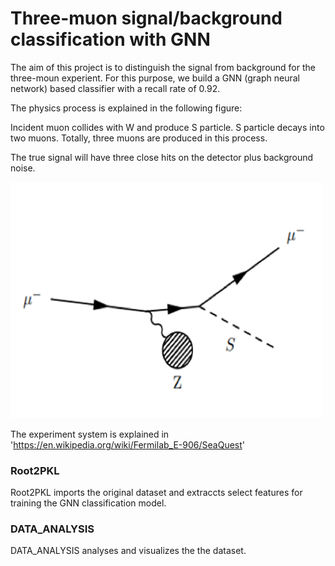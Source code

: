 # Three-muon signal/background classification with GNN

The aim of this project is to distinguish the signal from background for the three-moun experient. For this purpose, we build a GNN (graph neural network) based classifier with a recall rate of 0.92.

The physics process is explained in the following figure:

Incident muon collides with W and produce S particle. S particle decays into two muons. Totally, three muons are produced in this process. 

The true signal will have three close hits on the detector plus background noise. 

<img src="/image/experiment.png" alt="drawing" width="500"/>

The experiment system is explained in 'https://en.wikipedia.org/wiki/Fermilab_E-906/SeaQuest'


### Root2PKL

Root2PKL imports the original dataset and extraccts select features for training the GNN classification model.

### DATA_ANALYSIS

DATA_ANALYSIS analyses and visualizes the the dataset. 
